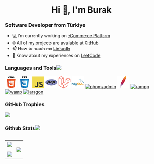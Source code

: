 <h1 align="center">Hi 👋, I'm Burak</h1>
<h3 align="left">Software Developer from Türkiye</h3>

- 💻 I’m currently working on [eCommerce Platform](https://github.com/cnburak/eCommercePlatform)
- 🌐 All of my projects are available at [GitHub](https://github.com/cnburak?tab=repositories)
- 📫 How to reach me [LinkedIn](https://linkedin.com/in/cnburak)
- 🧩 Know about my experiences on [LeetCode](https://leetcode.com/u/cnburak)

<h3 align="left">Languages and Tools<a href="https://github.com/cnburak"><img src="https://media2.giphy.com/media/QssGEmpkyEOhBCb7e1/giphy.gif?cid=ecf05e47a0n3gi1bfqntqmob8g9aid1oyj2wr3ds3mg700bl&rid=giphy.gif" width="32px"/></h3></a>
<p align="left">
  <a href="https://www.w3.org/html/"><img src="https://raw.githubusercontent.com/devicons/devicon/master/icons/html5/html5-original-wordmark.svg" alt="html5" width="40" height="40"/></a>
  <a href="https://www.w3.org/Style/CSS/"><img src="https://raw.githubusercontent.com/devicons/devicon/master/icons/css3/css3-original-wordmark.svg" alt="css3" width="40" height="40"/></a>
  <a href="https://ecma-international.org/publications-and-standards/standards/ecma-262/"><img src="https://raw.githubusercontent.com/devicons/devicon/master/icons/javascript/javascript-original.svg" alt="javascript" width="40" height="40"/></a>
  <a href="https://www.php.net/"><img src="https://raw.githubusercontent.com/devicons/devicon/master/icons/php/php-original.svg" alt="php" width="40" height="40"/></a>
  <a href="https://laravel.com/"><img src="https://raw.githubusercontent.com/devicons/devicon/6910f0503efdd315c8f9b858234310c06e04d9c0/icons/laravel/laravel-original.svg" alt="laravel" width="40" height="40"/></a>
  <a href="https://www.mysql.com/"><img src="https://raw.githubusercontent.com/devicons/devicon/master/icons/mysql/mysql-original-wordmark.svg" alt="mysql" width="40" height="40"/></a>
  <a href="https://www.phpmyadmin.net/"><img src="https://upload.wikimedia.org/wikipedia/commons/9/95/PhpMyAdmin_logo.png" alt="phpmyadmin" width="40" height="40"/></a>
  <a href="https://httpd.apache.org/"><img src="https://raw.githubusercontent.com/devicons/devicon/6910f0503efdd315c8f9b858234310c06e04d9c0/icons/apache/apache-original.svg" alt="apache" width="40" height="40"/></a>
  <a href="https://www.apachefriends.org/"><img src="https://www.apachefriends.org/images/xampp-logo-ac950edf.svg" alt="xampp" width="40" height="40"/></a>
  <a href="https://wampserver.aviatechno.net/"><img src="https://upload.wikimedia.org/wikipedia/commons/4/4f/WampServer.png" alt="wamp" width="40" height="40"/></a>
  <a href="https://laragon.org/"><img src="https://cdn.worldvectorlogo.com/logos/laragon.svg" alt="laragon" width="40" height="40"/></a>
</p>

<h3 align="left">GitHub Trophies</h3>
<p align="left"><img src="https://github-profile-trophy.vercel.app/?username=cnburak"/></a></p>

<h3 align="left">Github Stats<a href="https://github.com/cnburak"><img src="https://i.pinimg.com/originals/65/c4/f4/65c4f452571be1261e9c623f7da488ac.gif" width="35px"/></h3></a>
<p align="left">
  <table align="left">
    <tr border="none">
      <td width="50%" align="left">
        <img align="center" src="https://github-readme-stats.vercel.app/api?username=cnburak&theme=dark&show_icons=true&count_private=true"/>
        <br></br>
        <img src="https://github-readme-streak-stats.herokuapp.com/?user=cnburak&theme=dark&hide_border=false"/> 
      </td>
      <td width="50%" align="left">
        <img align="center" src="https://github-readme-stats.anuraghazra1.vercel.app/api/top-langs/?username=cnburak&theme=dark&hide_border=false&no-bg=true&no-frame=true&langs_count=10"/>
      </td>
    </tr>
  </table>
</p>
